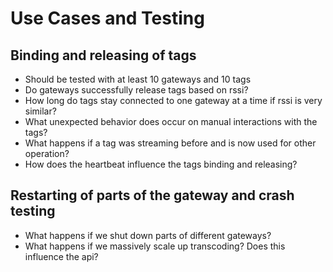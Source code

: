 # Use Cases and Testing
## Binding and releasing of tags
* Should be tested with at least 10 gateways and 10 tags
* Do gateways successfully release tags based on rssi?
* How long do tags stay connected to one gateway at a time if rssi is very similar?
* What unexpected behavior does occur on manual interactions with the tags?
* What happens if a tag was streaming before and is now used for other operation?
* How does the heartbeat influence the tags binding and releasing?

## Restarting of parts of the gateway and crash testing
* What happens if we shut down parts of different gateways?
* What happens if we massively scale up transcoding? Does this influence the api?
